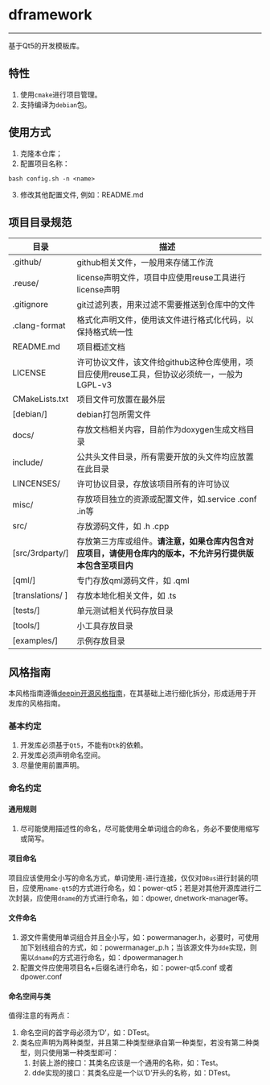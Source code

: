 # dframework
------------
基于Qt5的开发模板库。

## 特性
1. 使用`cmake`进行项目管理。
2. 支持编译为`debian`包。

## 使用方式
1. 克隆本仓库；
2. 配置项目名称：
```shell
bash config.sh -n <name>
```
3. 修改其他配置文件, 例如：README.md

## 项目目录规范
 **目录**           | **描述**
------------------|---------------------------------------------------------
 .github/         | github相关文件，一般用来存储工作流
 .reuse/          | license声明文件，项目中应使用reuse工具进行license声明
 .gitignore       | git过滤列表，用来过滤不需要推送到仓库中的文件
 .clang-format    | 格式化声明文件，使用该文件进行格式化代码，以保持格式统一性
 README.md        | 项目概述文档
 LICENSE          | 许可协议文件，该文件给github这种仓库使用，项目应使用reuse工具，但协议必须统一，一般为LGPL-v3
 CMakeLists.txt   | 项目文件可放置在最外层
 [debian/]        | debian打包所需文件
 docs/            | 存放文档相关内容，目前作为doxygen生成文档目录
 include/         | 公共头文件目录，所有需要开放的头文件均应放置在此目录
 LINCENSES/       | 许可协议目录，存放该项目所有的许可协议
 misc/            | 存放项目独立的资源或配置文件，如.service .conf .in等
 src/             | 存放源码文件，如 .h .cpp
 [src/3rdparty/]  | 存放第三方库或组件。**请注意，如果仓库内包含对应项目，请使用仓库内的版本，不允许另行提供版本包含至项目内**
 [qml/]           | 专门存放qml源码文件，如 .qml
 [translations/ ] | 存放本地化相关文件，如 .ts
 [tests/]         | 单元测试相关代码存放目录
 [tools/]         | 小工具存放目录
 [examples/]      | 示例存放目录

## 风格指南
本风格指南遵循[deepin开源风格指南](https://github.com/linuxdeepin/deepin-styleguide/releases)，在其基础上进行细化拆分，形成适用于开发库的风格指南。

### 基本约定
1. 开发库必须基于`Qt5`，不能有`Dtk`的依赖。
2. 开发库必须声明命名空间。
3. 尽量使用前置声明。

### 命名约定

#### 通用规则
1. 尽可能使用描述性的命名，尽可能使用全单词组合的命名，务必不要使用缩写或简写。

#### 项目命名
项目应该使用全小写的命名方式，单词使用`-`进行连接，仅仅对`DBus`进行封装的项目，应使用`name-qt5`的方式进行命名，如：power-qt5；若是对其他开源库进行二次封装，应使用`dname`的方式进行命名，如：dpower, dnetwork-manager等。

#### 文件命名
1. 源文件需使用单词组合并且全小写，如：powermanager.h，必要时，可使用加下划线组合的方式，如：powermanager\_p.h；当该源文件为`dde`实现，则需以`dname`的方式进行命名，如：dpowermanager.h
2. 配置文件应使用项目名+后缀名进行命名，如：power-qt5.conf 或者 dpower.conf

#### 命名空间与类
值得注意的有两点：
1. 命名空间的首字母必须为‘D’，如：DTest。
2. 类名应声明为两种类型，并且第二种类型继承自第一种类型，若没有第二种类型，则只使用第一种类型即可：
    1. 封装上游的接口：其类名应该是一个通用的名称，如：Test。
    2. dde实现的接口：其类名应是一个以‘D’开头的名称，如：DTest。
